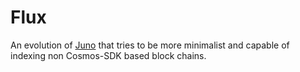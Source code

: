 # Flux

An evolution of [Juno](https://github.com/forbole/juno) that tries to be more 
minimalist and capable of indexing non Cosmos-SDK based block chains.
